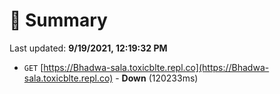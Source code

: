# 📖 Summary
Last updated: **9/19/2021, 12:19:32 PM**

- `GET` [https://Bhadwa-sala.toxicblte.repl.co](https://Bhadwa-sala.toxicblte.repl.co) - **Down** (120233ms)
